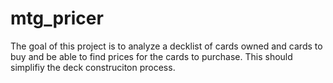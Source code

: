 # mtg_pricer
The goal of this project is to analyze a decklist of cards owned and cards to buy and be able to find prices for the cards to purchase. This should simplifiy the deck construciton process.
